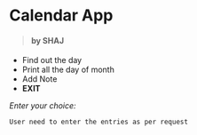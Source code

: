 # Calendar App 
> #### by SHAJ
- Find out the day
- Print all the day of month
- Add Note
- **EXIT**

_Enter your choice:_

`User need to enter the entries as per request`

